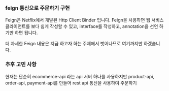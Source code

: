 ### feign 통신으로 주문하기 구현

Feign은 Netflix에서 개발된 Http Client Binder 입니다. Feign을 사용하면 웹 서비스 클라이언트를 보다 쉽게 작성할 수 있고,
interface를 작성하고, annotation을 선언 하기만 하면 됩니다.

더 자세한 Feign 내용은 지금 하고자 하는 주제에서 벗어나므로 여기까지만 하겠습니다.



### 추후 고민 사항
현재는 단순히 ecommerce-api 라는 api 서버 하나를 사용하지만 product-api, order-api, payment-api를 만들어 
rest api 통신을 사용하여 주문하기
